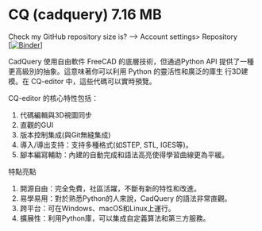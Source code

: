 # CQ (cadquery)  7.16 MB
Check my GitHub repository size is? --> Account settings> Repository<br>
[[![Binder](https://mybinder.org/badge_logo.svg)](https://mybinder.org/v2/gh/p3teacher/CQ/main)]<br>

CadQuery 使用自由軟件 FreeCAD 的底層技術，但通過Python API 提供了一種更高級別的抽象。這意味著你可以利用 Python 的靈活性和廣泛的庫生
行3D建模。在 CQ-editor 中，這些代碼可以實時預覽。

CQ-editor 的核心特性包括：
1. 代碼編輯與3D視圖同步
2. 直觀的GUI
3. 版本控制集成(與Git無縫集成)
4. 導入/導出支持：支持多種格式(如STEP, STL, IGES等)。
5. 腳本編寫輔助：內建的自動完成和語法高亮使得學習曲線更為平緩。

特點亮點
1. 開源自由：完全免費，社區活躍，不斷有新的特性和改進。
2. 易學易用：對於熟悉Python的人來說，CadQuery 的語法非常直觀。
3. 跨平台：可在Windows、macOS和Linux上運行。
4. 擴展性：利用Python庫，可以集成自定義算法和第三方服務。
